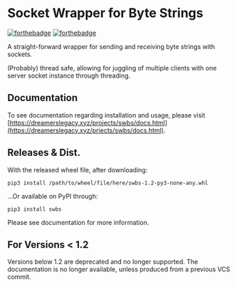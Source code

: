 # Socket Wrapper for Byte Strings
[![forthebadge](https://forthebadge.com/images/badges/contains-technical-debt.svg)](https://forthebadge.com) [![forthebadge](https://forthebadge.com/images/badges/made-with-python.svg)](https://forthebadge.com)

A straight-forward wrapper for sending and receiving byte strings with sockets.

(Probably) thread safe, allowing for juggling of multiple clients with one server socket instance through threading.

## Documentation
To see documentation regarding installation and usage, please visit [https://dreamerslegacy.xyz/projects/swbs/docs.html](https://dreamerslegacy.xyz/prjects/swbs/docs.html).

## Releases & Dist.
With the released wheel file, after downloading:
```commandline
pip3 install /path/to/wheel/file/here/swbs-1.2-py3-none-any.whl
```
...Or available on PyPI through:
```commandline
pip3 install swbs
```
Please see documentation for more information.

## For Versions < 1.2
Versions below 1.2 are deprecated and no longer supported. The documentation is no longer available, unless produced from a previous VCS commit. 
